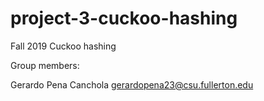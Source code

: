 # project-3-cuckoo-hashing
Fall 2019 Cuckoo hashing

Group members:

Gerardo Pena Canchola gerardopena23@csu.fullerton.edu
